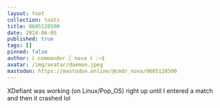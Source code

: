 ```yaml
---
layout: toot
collection: toots
title: 0605120500
date: 2024-06-05
published: true
tags: []
pinned: false
author: ⸸ commander ░ nova ⸸ :~$
avatar: /img/avatar/daemon.jpeg
mastodon: https://mastodon.online/@cmdr_nova/0605120500
---
```


XDefiant was working (on Linux/Pop_OS) right up until I entered a match and then it crashed lol
